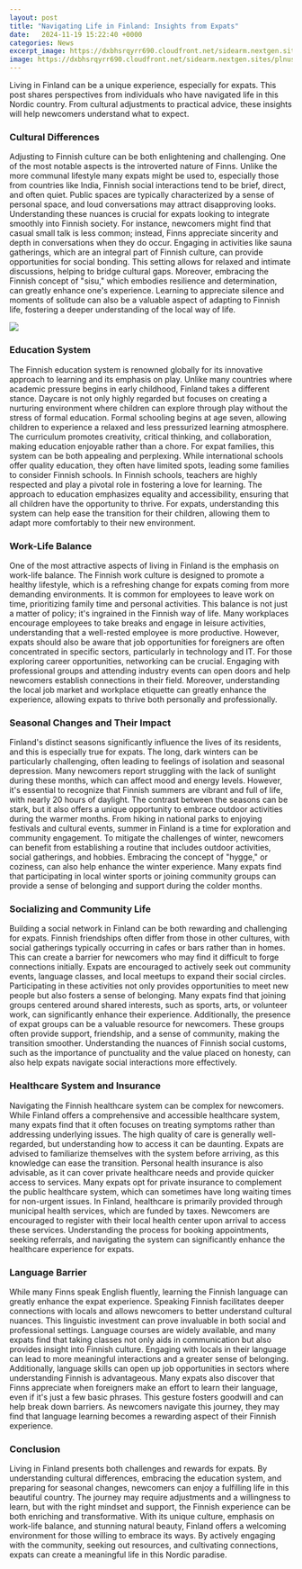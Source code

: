 ```yaml
---
layout: post
title: "Navigating Life in Finland: Insights from Expats"
date:   2024-11-19 15:22:40 +0000
categories: News
excerpt_image: https://dxbhsrqyrr690.cloudfront.net/sidearm.nextgen.sites/plnusealions.com/images/responsive_2023/default_image.png
image: https://dxbhsrqyrr690.cloudfront.net/sidearm.nextgen.sites/plnusealions.com/images/responsive_2023/default_image.png
---
```


Living in Finland can be a unique experience, especially for expats. This post shares perspectives from individuals who have navigated life in this Nordic country. From cultural adjustments to practical advice, these insights will help newcomers understand what to expect.
### Cultural Differences
Adjusting to Finnish culture can be both enlightening and challenging. One of the most notable aspects is the introverted nature of Finns. Unlike the more communal lifestyle many expats might be used to, especially those from countries like India, Finnish social interactions tend to be brief, direct, and often quiet. Public spaces are typically characterized by a sense of personal space, and loud conversations may attract disapproving looks.
Understanding these nuances is crucial for expats looking to integrate smoothly into Finnish society. For instance, newcomers might find that casual small talk is less common; instead, Finns appreciate sincerity and depth in conversations when they do occur. Engaging in activities like sauna gatherings, which are an integral part of Finnish culture, can provide opportunities for social bonding. This setting allows for relaxed and intimate discussions, helping to bridge cultural gaps. 
Moreover, embracing the Finnish concept of "sisu," which embodies resilience and determination, can greatly enhance one's experience. Learning to appreciate silence and moments of solitude can also be a valuable aspect of adapting to Finnish life, fostering a deeper understanding of the local way of life.

![](https://dxbhsrqyrr690.cloudfront.net/sidearm.nextgen.sites/plnusealions.com/images/responsive_2023/default_image.png)
### Education System
The Finnish education system is renowned globally for its innovative approach to learning and its emphasis on play. Unlike many countries where academic pressure begins in early childhood, Finland takes a different stance. Daycare is not only highly regarded but focuses on creating a nurturing environment where children can explore through play without the stress of formal education. 
Formal schooling begins at age seven, allowing children to experience a relaxed and less pressurized learning atmosphere. The curriculum promotes creativity, critical thinking, and collaboration, making education enjoyable rather than a chore. For expat families, this system can be both appealing and perplexing. While international schools offer quality education, they often have limited spots, leading some families to consider Finnish schools.
In Finnish schools, teachers are highly respected and play a pivotal role in fostering a love for learning. The approach to education emphasizes equality and accessibility, ensuring that all children have the opportunity to thrive. For expats, understanding this system can help ease the transition for their children, allowing them to adapt more comfortably to their new environment.
### Work-Life Balance
One of the most attractive aspects of living in Finland is the emphasis on work-life balance. The Finnish work culture is designed to promote a healthy lifestyle, which is a refreshing change for expats coming from more demanding environments. It is common for employees to leave work on time, prioritizing family time and personal activities. 
This balance is not just a matter of policy; it's ingrained in the Finnish way of life. Many workplaces encourage employees to take breaks and engage in leisure activities, understanding that a well-rested employee is more productive. However, expats should also be aware that job opportunities for foreigners are often concentrated in specific sectors, particularly in technology and IT.
For those exploring career opportunities, networking can be crucial. Engaging with professional groups and attending industry events can open doors and help newcomers establish connections in their field. Moreover, understanding the local job market and workplace etiquette can greatly enhance the experience, allowing expats to thrive both personally and professionally.
### Seasonal Changes and Their Impact
Finland's distinct seasons significantly influence the lives of its residents, and this is especially true for expats. The long, dark winters can be particularly challenging, often leading to feelings of isolation and seasonal depression. Many newcomers report struggling with the lack of sunlight during these months, which can affect mood and energy levels.
However, it's essential to recognize that Finnish summers are vibrant and full of life, with nearly 20 hours of daylight. The contrast between the seasons can be stark, but it also offers a unique opportunity to embrace outdoor activities during the warmer months. From hiking in national parks to enjoying festivals and cultural events, summer in Finland is a time for exploration and community engagement.
To mitigate the challenges of winter, newcomers can benefit from establishing a routine that includes outdoor activities, social gatherings, and hobbies. Embracing the concept of "hygge," or coziness, can also help enhance the winter experience. Many expats find that participating in local winter sports or joining community groups can provide a sense of belonging and support during the colder months.
### Socializing and Community Life
Building a social network in Finland can be both rewarding and challenging for expats. Finnish friendships often differ from those in other cultures, with social gatherings typically occurring in cafes or bars rather than in homes. This can create a barrier for newcomers who may find it difficult to forge connections initially.
Expats are encouraged to actively seek out community events, language classes, and local meetups to expand their social circles. Participating in these activities not only provides opportunities to meet new people but also fosters a sense of belonging. Many expats find that joining groups centered around shared interests, such as sports, arts, or volunteer work, can significantly enhance their experience.
Additionally, the presence of expat groups can be a valuable resource for newcomers. These groups often provide support, friendship, and a sense of community, making the transition smoother. Understanding the nuances of Finnish social customs, such as the importance of punctuality and the value placed on honesty, can also help expats navigate social interactions more effectively.
### Healthcare System and Insurance
Navigating the Finnish healthcare system can be complex for newcomers. While Finland offers a comprehensive and accessible healthcare system, many expats find that it often focuses on treating symptoms rather than addressing underlying issues. The high quality of care is generally well-regarded, but understanding how to access it can be daunting.
Expats are advised to familiarize themselves with the system before arriving, as this knowledge can ease the transition. Personal health insurance is also advisable, as it can cover private healthcare needs and provide quicker access to services. Many expats opt for private insurance to complement the public healthcare system, which can sometimes have long waiting times for non-urgent issues.
In Finland, healthcare is primarily provided through municipal health services, which are funded by taxes. Newcomers are encouraged to register with their local health center upon arrival to access these services. Understanding the process for booking appointments, seeking referrals, and navigating the system can significantly enhance the healthcare experience for expats.
### Language Barrier
While many Finns speak English fluently, learning the Finnish language can greatly enhance the expat experience. Speaking Finnish facilitates deeper connections with locals and allows newcomers to better understand cultural nuances. This linguistic investment can prove invaluable in both social and professional settings.
Language courses are widely available, and many expats find that taking classes not only aids in communication but also provides insight into Finnish culture. Engaging with locals in their language can lead to more meaningful interactions and a greater sense of belonging. Additionally, language skills can open up job opportunities in sectors where understanding Finnish is advantageous.
Many expats also discover that Finns appreciate when foreigners make an effort to learn their language, even if it's just a few basic phrases. This gesture fosters goodwill and can help break down barriers. As newcomers navigate this journey, they may find that language learning becomes a rewarding aspect of their Finnish experience.
### Conclusion
Living in Finland presents both challenges and rewards for expats. By understanding cultural differences, embracing the education system, and preparing for seasonal changes, newcomers can enjoy a fulfilling life in this beautiful country. The journey may require adjustments and a willingness to learn, but with the right mindset and support, the Finnish experience can be both enriching and transformative.
With its unique culture, emphasis on work-life balance, and stunning natural beauty, Finland offers a welcoming environment for those willing to embrace its ways. By actively engaging with the community, seeking out resources, and cultivating connections, expats can create a meaningful life in this Nordic paradise.